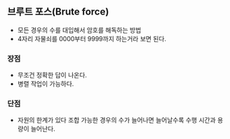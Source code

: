 ## 브루트 포스(Brute force)
+ 모든 경우의 수를 대입해서 암호를 해독하는 방법
+ 4자리 자물쇠를 0000부터 9999까지 하는거라 보면 된다.
### 장점
- 무조건 정확한 답이 나온다.
- 병렬 작업이 가능하다.
### 단점
- 자원의 한계가 있다 조합 가능한 경우의 수가 늘어나면 늘어날수록 수행 시간과 용량이 늘어난다.
